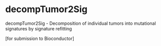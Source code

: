 # decompTumor2Sig
decompTumor2Sig - Decomposition of individual tumors into mutational
signatures by signature refitting

[for submission to Bioconductor]
